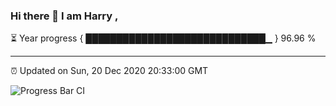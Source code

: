 ### Hi there 👋 I am Harry , 

⏳ Year progress { █████████████████████████████▁ } 96.96 %

---

⏰ Updated on Sun, 20 Dec 2020 20:33:00 GMT

![Progress Bar CI](https://github.com/duykhang68/duykhang68/workflows/Progress%20Bar%20CI/badge.svg)
